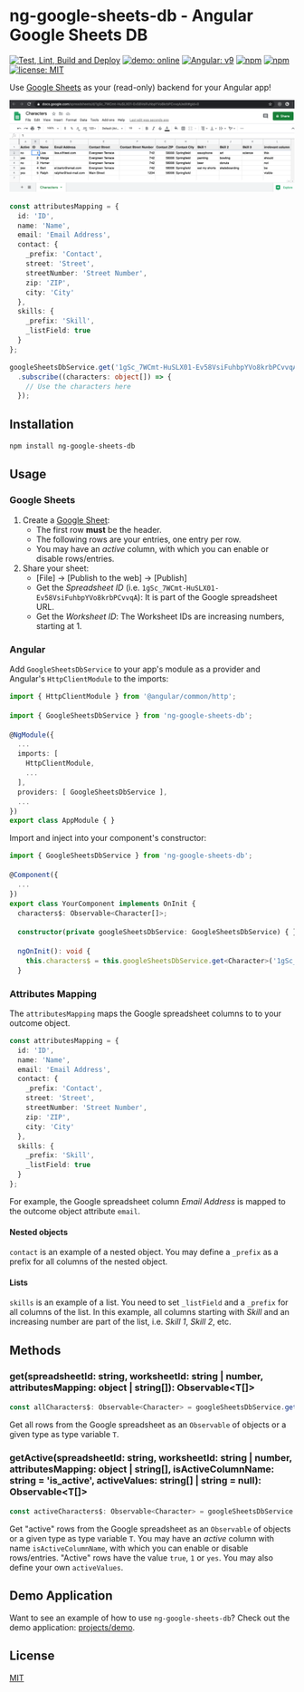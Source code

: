 # ng-google-sheets-db - Angular Google Sheets DB

[![Test, Lint, Build and Deploy](https://github.com/FranzDiebold/ng-google-sheets-db-library/workflows/Test,%20Lint,%20Build%20and%20Deploy/badge.svg)](https://github.com/FranzDiebold/ng-google-sheets-db-library/actions)
[![demo: online](https://img.shields.io/badge/demo-online-2ca467.svg)](https://franzdiebold.github.io/ng-google-sheets-db-library/)
[![Angular: v9](https://img.shields.io/badge/Angular-v9-DD0031.svg)](./projects/ng-google-sheets-db/package.json)
[![npm](https://img.shields.io/npm/v/ng-google-sheets-db.svg)](https://www.npmjs.com/package/ng-google-sheets-db)
[![npm](https://img.shields.io/npm/dm/ng-google-sheets-db.svg)](https://www.npmjs.com/package/ng-google-sheets-db)
[![license: MIT](https://img.shields.io/badge/license-MIT-brightgreen.svg)](./LICENSE)

Use [Google Sheets](https://en.wikipedia.org/wiki/Google_Sheets) as your (read-only) backend for your Angular app!

![Google Sheets Table](./images/google-sheets-table.png)

```typescript
const attributesMapping = {
  id: 'ID',
  name: 'Name',
  email: 'Email Address',
  contact: {
    _prefix: 'Contact',
    street: 'Street',
    streetNumber: 'Street Number',
    zip: 'ZIP',
    city: 'City'
  },
  skills: {
    _prefix: 'Skill',
    _listField: true
  }
};
```

```ts
googleSheetsDbService.get('1gSc_7WCmt-HuSLX01-Ev58VsiFuhbpYVo8krbPCvvqA', 1, attributesMapping)
  .subscribe((characters: object[]) => {
    // Use the characters here
  });
```

## Installation

```bash
npm install ng-google-sheets-db
```

## Usage

### Google Sheets

1. Create a [Google Sheet](https://docs.google.com/spreadsheets):
    - The first row **must** be the header.
    - The following rows are your entries, one entry per row.
    - You may have an *active* column, with which you can enable or disable rows/entries.
2. Share your sheet:
    - [File] -> [Publish to the web] -> [Publish]
    - Get the *Spreadsheet ID* (i.e. `1gSc_7WCmt-HuSLX01-Ev58VsiFuhbpYVo8krbPCvvqA`): It is part of the Google spreadsheet URL.
    - Get the *Worksheet ID*: The Worksheet IDs are increasing numbers, starting at 1.

### Angular

Add `GoogleSheetsDbService` to your app's module as a provider and Angular's `HttpClientModule` to the imports:

```typescript
import { HttpClientModule } from '@angular/common/http';

import { GoogleSheetsDbService } from 'ng-google-sheets-db';

@NgModule({
  ...
  imports: [
    HttpClientModule,
    ...
  ],
  providers: [ GoogleSheetsDbService ],
  ...
})
export class AppModule { }
```

Import and inject into your component's constructor:

```typescript
import { GoogleSheetsDbService } from 'ng-google-sheets-db';

@Component({
  ...
})
export class YourComponent implements OnInit {
  characters$: Observable<Character[]>;

  constructor(private googleSheetsDbService: GoogleSheetsDbService) { }

  ngOnInit(): void {
    this.characters$ = this.googleSheetsDbService.get<Character>('1gSc_7WCmt-HuSLX01-Ev58VsiFuhbpYVo8krbPCvvqA', 1, characterAttributesMapping);
  }
```

### Attributes Mapping

The `attributesMapping` maps the Google spreadsheet columns to to your outcome object.

```typescript
const attributesMapping = {
  id: 'ID',
  name: 'Name',
  email: 'Email Address',
  contact: {
    _prefix: 'Contact',
    street: 'Street',
    streetNumber: 'Street Number',
    zip: 'ZIP',
    city: 'City'
  },
  skills: {
    _prefix: 'Skill',
    _listField: true
  }
};
```

For example, the Google spreadsheet column *Email Address* is mapped to the outcome object attribute `email`.

#### Nested objects

`contact` is an example of a nested object. You may define a `_prefix` as a prefix for all columns of the nested object.

#### Lists

`skills` is an example of a list. You need to set `_listField` and a `_prefix` for all columns of the list. In this example, all columns starting with *Skill* and an increasing number are part of the list, i.e. *Skill 1*, *Skill 2*, etc.

## Methods

### get<T>(spreadsheetId: string, worksheetId: string | number, attributesMapping: object | string[]): Observable<T[]>

```typescript
const allCharacters$: Observable<Character> = googleSheetsDbService.get<Character>('1gSc_7WCmt-HuSLX01-Ev58VsiFuhbpYVo8krbPCvvqA', 1, attributesMapping);
```

Get all rows from the Google spreadsheet as an `Observable` of objects or a given type as type variable `T`.

### getActive<T>(spreadsheetId: string, worksheetId: string | number, attributesMapping: object | string[], isActiveColumnName: string = 'is_active', activeValues: string[] | string = null): Observable<T[]>

```typescript
const activeCharacters$: Observable<Character> = googleSheetsDbService.getActive<Character>('1gSc_7WCmt-HuSLX01-Ev58VsiFuhbpYVo8krbPCvvqA', 1, attributesMapping, 'Active');
```

Get "active" rows from the Google spreadsheet as an `Observable` of objects or a given type as type variable `T`. You may have an *active* column with name `isActiveColumnName`, with which you can enable or disable rows/entries.
"Active" rows have the value `true`, `1` or `yes`. You may also define your own `activeValues`.

## Demo Application

Want to see an example of how to use `ng-google-sheets-db`? Check out the demo application: [projects/demo](./projects/demo).

## License

[MIT](./LICENSE)
